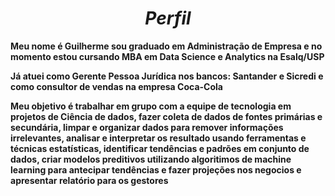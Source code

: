 # $$Perfil$$

**Meu nome é Guilherme sou graduado em Administração de Empresa e no momento estou cursando MBA em Data Science e Analytics na Esalq/USP**

**Já atuei como Gerente Pessoa Jurídica nos bancos: Santander e Sicredi e como consultor de vendas na empresa Coca-Cola**

**Meu objetivo é trabalhar em grupo com a equipe de tecnologia em projetos de Ciência de dados, fazer coleta de dados de fontes primárias e secundária, limpar e organizar dados para remover informações irrelevantes, analisar e interpretar os resultado usando ferramentas e técnicas estatísticas, identificar tendências e padrões em conjunto de dados, criar modelos preditivos utilizando algoritimos de machine learning para antecipar tendências e fazer projeções nos negocios e apresentar relatório para os gestores**
